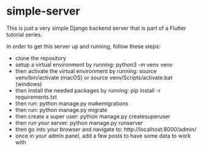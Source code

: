 # simple-server

This is just a very simple Django backend server that is part of a Flutter tutorial series.

In order to get this server up and running, follow these steps:

-   clone the repository
-   setup a virtual environment by running: python3 -m venv venv
-   then activate the virtual environment by running: source venv/bin/activate (macOS) or source venv/Scripts/activate.bat (windows)
-   then install the needed packages by running: pip install -r requirements.txt
-   then run: python manage.py makemigrations
-   then run: python manage.py migrate
-   then create a super user: python manage.py createsuperuser
-   then run your server: python manage.py runserver
-   then go into your browser and navigate to: http://localhost:8000/admin/
-   once in your admin panel, add a few posts to have some data to work with
